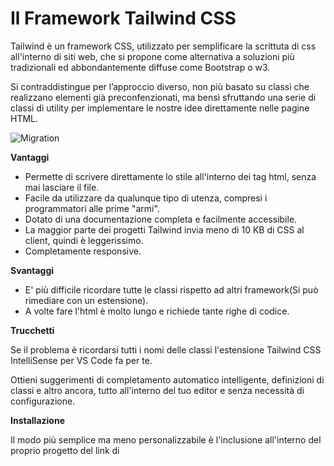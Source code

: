 # Il Framework Tailwind CSS

Tailwind è un framework CSS, utilizzato per semplificare la scrittuta di css all'interno di siti web, che si propone come alternativa a soluzioni più tradizionali ed abbondantemente diffuse come Bootstrap o w3.


Si contraddistingue per l’approccio diverso, non più basato su classi che realizzano elementi già preconfenzionati, ma bensì sfruttando una serie di classi di utility per implementare le nostre idee direttamente nelle pagine HTML.

![Migration](../immagini/img_0_0.png)


**Vantaggi**


- Permette di scrivere direttamente lo stile all'interno dei tag html, senza mai lasciare il file. 
- Facile da utilizzare da qualunque tipo di utenza, compresi i programmatori alle prime "armi".
- Dotato di una documentazione completa e facilmente accessibile.
- La maggior parte dei progetti Tailwind invia meno di 10 KB di CSS al client, quindi è leggerissimo.
- Completamente responsive.

**Svantaggi**

- E' più difficile ricordare tutte le classi rispetto ad altri framework(Si può rimediare con un estensione).
- A volte fare l'html è molto lungo e richiede tante righe di codice.

**Trucchetti**


Se il problema è ricordarsi tutti i nomi delle classi l'estensione Tailwind CSS IntelliSense per VS Code fa per te.

Ottieni suggerimenti di completamento automatico intelligente, definizioni di classi e altro ancora, tutto all'interno del tuo editor e senza necessità di configurazione.


**Installazione**

Il modo più semplice ma meno personalizzabile è l'inclusione all'interno del proprio progetto del link di 
